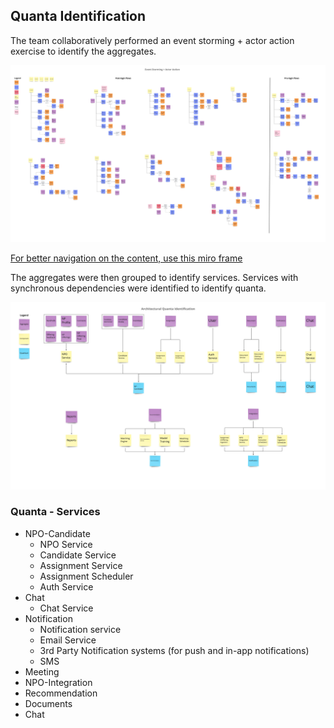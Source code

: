 ## Quanta Identification

The team collaboratively performed an event storming + actor action exercise to identify the aggregates.

![Image](../images/aggregate-identification.jpg)

[For better navigation on the content, use this miro frame](https://miro.com/app/board/uXjVOv-nlBo=/?moveToWidget=3458764528112831067&cot=14)

The aggregates were then grouped to identify services. Services with synchronous dependencies were identified to identify quanta.

![Image](../images/quanta-identification.jpg)


### Quanta - Services

* NPO-Candidate
  * NPO Service
  * Candidate Service
  * Assignment Service
  * Assignment Scheduler
  * Auth Service
* Chat
  * Chat Service
* Notification 
  * Notification service
  * Email Service
  * 3rd Party Notification systems (for push and in-app notifications)
  * SMS 
* Meeting
* NPO-Integration
* Recommendation
* Documents
* Chat